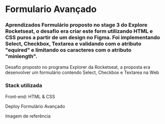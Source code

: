 <h1>Formulario Avançado</h1>

<h3>Aprendizados Formulário proposto no stage 3 do Explore Rocketseat, o desafio era criar este form utilizando HTML e CSS puros a partir de um design no Figma. Foi implementando Select, Checkbox, Textarea e validando com o atributo "equired" e limitando os caracteres com o atributo "minlength".</h3>

<p>Desafio proposto no programa Explorer da Rocketseat, a proposta era desenvolver um formulário contendo Select, Checkbox e Textarea na Web</p>

<h3>Stack utilizada</h3>
Front-end: HTML & CSS

<a> Deploy Formulário Avançado

Imagem de referência
 
